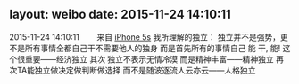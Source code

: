 layout: weibo
date: 2015-11-24 14:10:11
---
2015-11-24 14:10:11  &nbsp;&nbsp;&nbsp;&nbsp;&nbsp;&nbsp; 来自 <a href="sinaweibo://customweibosource" rel="nofollow">iPhone 5s</a>
我所理解的独立： 独立并不是强势，更不是所有事情全都自己干不需要他人的独身 而是首先所有的事情自己 能 干, 能! 这个很重要——经济独立 其次 独立不表示无情冷漠 而是精神丰富——精神独立 再次TA能独立做决定做判断做选择 而不是随波逐流人云亦云——人格独立 ​​​
